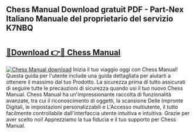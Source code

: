 ## Chess Manual Download gratuit PDF - Part-Nex Italiano Manuale del proprietario del servizio K7NBQ

# <h2><a href="http://dfd2d9i.blite.top/?on=Chess+Manual">🔗Download 👉🔴 Chess Manual</a></h2>

[![Chess Manual download](https://i.imgur.com/lujVjoI.png)](http://dfd2d9i.blite.top/?on=Chess+Manual)
Inizia il tuo viaggio oggi con Chess Manual! Questa guida per l'utente include una guida dettagliata per aiutarti a ottenere il massimo dal tuo Prodotto. La sicurezza prima di tutto assicurati di seguire tutte le precauzioni di sicurezza quando usi il tuo nuovo Chess Manual. Chess Manual ha un'impressionante raccolta di funzionalità avanzate, tra cui il riconoscimento di oggetti, la scansione Delle Impronte Digitali, le impostazioni personalizzabili e L'Accesso multiutente, il tutto facilmente controllabile dall'interfaccia utente intuitiva e intuitiva. Grazie per aver scelto noi! Apprezziamo la tua fiducia e il tuo supporto per Chess Manual.
